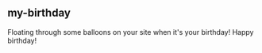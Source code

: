 ## my-birthday

Floating through some balloons on your site when it's your birthday! Happy birthday!